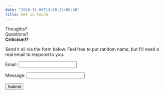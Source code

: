 ```yaml
---
date: "2016-11-06T13:00:25+05:30"
title: Get in touch
---
```


Thoughts?  
Questions?  
**Criticism!?** 

Send it all via the form below. Feel free to put random name, but I'll need a real email to respond to you.



<form action="/success/" name="contact" method="POST" data-netlify="true">
  <p>
    <label>Email: <input type="text" name="email" /></label>
  </p>
  <p>
    <label>Message: <input type="text" name = "message" /></label>
  <p>
    <button type="submit">Submit</button>
  </p>
</form>